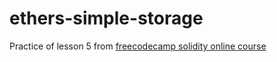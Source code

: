 # ethers-simple-storage
Practice of lesson 5 from [freecodecamp solidity online course](https://github.com/smartcontractkit/full-blockchain-solidity-course-js#lesson-5-ethersjs-simple-storage)